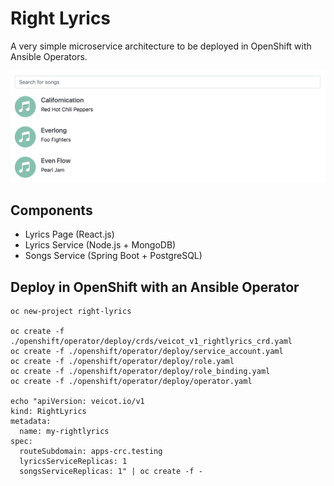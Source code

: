 # Right Lyrics

A very simple microservice architecture to be deployed in OpenShift with Ansible Operators.

![preview](./openshift/img/preview.png)

## Components

* Lyrics Page (React.js)
* Lyrics Service (Node.js + MongoDB)
* Songs Service (Spring Boot + PostgreSQL)

## Deploy in OpenShift with an Ansible Operator

    oc new-project right-lyrics

    oc create -f ./openshift/operator/deploy/crds/veicot_v1_rightlyrics_crd.yaml
    oc create -f ./openshift/operator/deploy/service_account.yaml
    oc create -f ./openshift/operator/deploy/role.yaml
    oc create -f ./openshift/operator/deploy/role_binding.yaml
    oc create -f ./openshift/operator/deploy/operator.yaml
    
    echo "apiVersion: veicot.io/v1
    kind: RightLyrics
    metadata:
      name: my-rightlyrics
    spec:
      routeSubdomain: apps-crc.testing
      lyricsServiceReplicas: 1
      songsServiceReplicas: 1" | oc create -f -